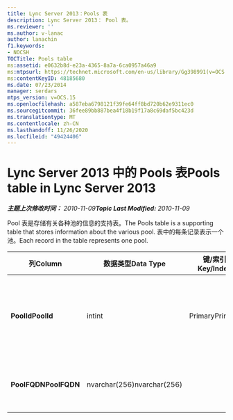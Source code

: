 ```yaml
---
title: Lync Server 2013：Pools 表
description: Lync Server 2013： Pool 表。
ms.reviewer: ''
ms.author: v-lanac
author: lanachin
f1.keywords:
- NOCSH
TOCTitle: Pools table
ms:assetid: e0632b8d-e23a-4365-8a7a-6ca0957a46a9
ms:mtpsurl: https://technet.microsoft.com/en-us/library/Gg398991(v=OCS.15)
ms:contentKeyID: 48185680
ms.date: 07/23/2014
manager: serdars
mtps_version: v=OCS.15
ms.openlocfilehash: a587eba6798121f39fe64ff8bd720b62e9311ec0
ms.sourcegitcommit: 36fee89bb887bea4f18b19f17a8c69daf5bc423d
ms.translationtype: MT
ms.contentlocale: zh-CN
ms.lasthandoff: 11/26/2020
ms.locfileid: "49424406"
---
```

# <a name="pools-table-in-lync-server-2013"></a><span data-ttu-id="6244b-103">Lync Server 2013 中的 Pools 表</span><span class="sxs-lookup"><span data-stu-id="6244b-103">Pools table in Lync Server 2013</span></span>

<div data-xmlns="http://www.w3.org/1999/xhtml">

<div class="topic" data-xmlns="http://www.w3.org/1999/xhtml" data-msxsl="urn:schemas-microsoft-com:xslt" data-cs="https://msdn.microsoft.com/">

<div data-asp="https://msdn2.microsoft.com/asp">



</div>

<div id="mainSection">

<div id="mainBody"><span data-ttu-id="6244b-104">

<span> </span></span><span class="sxs-lookup"><span data-stu-id="6244b-104">

<span> </span></span></span>

<span data-ttu-id="6244b-105">_**主题上次修改时间：** 2010-11-09_</span><span class="sxs-lookup"><span data-stu-id="6244b-105">_**Topic Last Modified:** 2010-11-09_</span></span>

<span data-ttu-id="6244b-106">Pool 表是存储有关各种池的信息的支持表。</span><span class="sxs-lookup"><span data-stu-id="6244b-106">The Pools table is a supporting table that stores information about the various pool.</span></span> <span data-ttu-id="6244b-107">表中的每条记录表示一个池。</span><span class="sxs-lookup"><span data-stu-id="6244b-107">Each record in the table represents one pool.</span></span>


<table>
<colgroup>
<col style="width: 25%" />
<col style="width: 25%" />
<col style="width: 25%" />
<col style="width: 25%" />
</colgroup>
<thead>
<tr class="header">
<th><span data-ttu-id="6244b-108">列</span><span class="sxs-lookup"><span data-stu-id="6244b-108">Column</span></span></th>
<th><span data-ttu-id="6244b-109">数据类型</span><span class="sxs-lookup"><span data-stu-id="6244b-109">Data Type</span></span></th>
<th><span data-ttu-id="6244b-110">键/索引</span><span class="sxs-lookup"><span data-stu-id="6244b-110">Key/Index</span></span></th>
<th><span data-ttu-id="6244b-111">详细信息</span><span class="sxs-lookup"><span data-stu-id="6244b-111">Details</span></span></th>
</tr>
</thead>
<tbody>
<tr class="odd">
<td><p><span data-ttu-id="6244b-112"><strong>PoolId</strong></span><span class="sxs-lookup"><span data-stu-id="6244b-112"><strong>PoolId</strong></span></span></p></td>
<td><p><span data-ttu-id="6244b-113">int</span><span class="sxs-lookup"><span data-stu-id="6244b-113">int</span></span></p></td>
<td><p><span data-ttu-id="6244b-114">Primary</span><span class="sxs-lookup"><span data-stu-id="6244b-114">Primary</span></span></p></td>
<td><p><span data-ttu-id="6244b-115">标识此池的唯一号码。</span><span class="sxs-lookup"><span data-stu-id="6244b-115">Unique number identifying this pool.</span></span></p></td>
</tr>
<tr class="even">
<td><p><span data-ttu-id="6244b-116"><strong>PoolFQDN</strong></span><span class="sxs-lookup"><span data-stu-id="6244b-116"><strong>PoolFQDN</strong></span></span></p></td>
<td><p><span data-ttu-id="6244b-117">nvarchar(256)</span><span class="sxs-lookup"><span data-stu-id="6244b-117">nvarchar(256)</span></span></p></td>
<td><p> </p></td>
<td><p><span data-ttu-id="6244b-118">池 FQDN。</span><span class="sxs-lookup"><span data-stu-id="6244b-118">Pool FQDN.</span></span></p></td>
</tr>
</tbody>
</table><span data-ttu-id="6244b-119">


</div>

<span> </span>

</div>

</div>

</span><span class="sxs-lookup"><span data-stu-id="6244b-119">


</div>

<span> </span>

</div>

</div>

</span></span></div>

